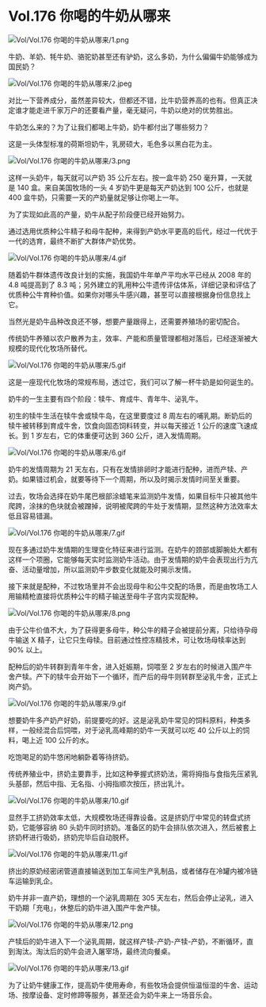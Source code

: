 # Vol.176 你喝的牛奶从哪来

![Vol/Vol.176 你喝的牛奶从哪来/1.png](https://cdn.jsdelivr.net/gh/qiaoshouzi/static/image/Vol/Vol.176%20你喝的牛奶从哪来/1.png)

牛奶、羊奶、牦牛奶、骆驼奶甚至还有驴奶，这么多奶，为什么偏偏牛奶能够成为国民奶？

![Vol/Vol.176 你喝的牛奶从哪来/2.jpeg](https://cdn.jsdelivr.net/gh/qiaoshouzi/static/image/Vol/Vol.176%20你喝的牛奶从哪来/2.jpeg)

对比一下营养成分，虽然差异较大，但都还不错，比牛奶营养高的也有。但真正决定谁才能走进千家万户的还要看产量，毫无疑问，牛奶以绝对的优势胜出。

牛奶怎么来的？为了让我们都喝上牛奶，奶牛都付出了哪些努力？

这是一头体型标准的荷斯坦奶牛，乳房硕大，毛色多以黑白花为主。

![Vol/Vol.176 你喝的牛奶从哪来/3.png](https://cdn.jsdelivr.net/gh/qiaoshouzi/static/image/Vol/Vol.176%20你喝的牛奶从哪来/3.png)

这样一头奶牛，每天就可以产奶 35 公斤左右。按一盒牛奶 250 毫升算，一天就是 140 盒。来自美国牧场的一头 4 岁奶牛更是每天产奶达到 100 公斤，也就是 400 盒牛奶，只需要一天的产奶量就足够让你喝上一年。

为了实现如此高的产量，奶牛从配子阶段便已经开始努力。

通过选用优质种公牛精子和母牛配种，来得到产奶水平更高的后代，经过一代优于一代的选育，最终不断扩大群体产奶优势。

![Vol/Vol.176 你喝的牛奶从哪来/4.gif](https://cdn.jsdelivr.net/gh/qiaoshouzi/static/image/Vol/Vol.176%20你喝的牛奶从哪来/4.gif)

随着奶牛群体遗传改良计划的实施，我国奶牛年单产平均水平已经从 2008 年的 4.8 吨提高到了 8.3 吨；另外建立的乳用种公牛遗传评估体系，详细记录和评估了优质种公牛育种价值。如果你对哪头牛感兴趣，甚至可以直接根据身份信息找上它。

当然光是奶牛品种改良还不够，想要产量跟得上，还需要养殖场的密切配合。

传统奶牛养殖以农户散养为主，效率、产能和质量管理都相对落后，已经逐渐被大规模的现代化牧场所替代。

![Vol/Vol.176 你喝的牛奶从哪来/5.gif](https://cdn.jsdelivr.net/gh/qiaoshouzi/static/image/Vol/Vol.176%20你喝的牛奶从哪来/5.gif)

这是一座现代化牧场的常规布局，透过它，我们可以了解一杯牛奶是如何诞生的。

奶牛的一生主要有四个阶段：犊牛、育成牛、青年牛、泌乳牛。

初生的犊牛生活在犊牛舍或犊牛岛，在这里要度过 8 周左右的哺乳期。断奶后的犊牛被转移到育成牛舍，饮食向固态饲料转变，并以每天接近 1 公斤的速度飞速成长。到 1 岁左右，它的体重便可达到 360 公斤，进入发情周期。

![Vol/Vol.176 你喝的牛奶从哪来/6.gif](https://cdn.jsdelivr.net/gh/qiaoshouzi/static/image/Vol/Vol.176%20你喝的牛奶从哪来/6.gif)

奶牛的发情周期为 21 天左右，只有在发情排卵时才能进行配种，进而产犊、产奶。如果错过机会，就要等待下一个周期，所以及时揭示发情时间至关重要。

过去，牧场会选择在奶牛尾巴根部涂蜡笔来监测奶牛发情，如果目标牛只被其他牛爬跨，涂抹的色块就会被蹭掉，说明被爬跨的牛处于发情期，显然这种方法效率太低且容易错漏。

![Vol/Vol.176 你喝的牛奶从哪来/7.gif](https://cdn.jsdelivr.net/gh/qiaoshouzi/static/image/Vol/Vol.176%20你喝的牛奶从哪来/7.gif)

现在多通过奶牛发情期的生理变化特征来进行监测。在奶牛的颈部或脚腕处大都有这样一个项圈，它能够每天实时监测奶牛活动。由于发情期的奶牛会表现出行为亢奋、活动量增加，所以监测奶牛步数变化就能及时揭示发情。

接下来就是配种，不过牧场里并不会出现母牛和公牛交配的场景，而是由牧场工人用输精枪直接将优质种公牛的精子输送至母牛子宫内实现配种。

![Vol/Vol.176 你喝的牛奶从哪来/8.png](https://cdn.jsdelivr.net/gh/qiaoshouzi/static/image/Vol/Vol.176%20你喝的牛奶从哪来/8.png)

由于公牛价值不大，为了获得更多母牛，种公牛的精子会被提前分离，只给待孕母牛输送 X 精子，让它只生母犊。目前通过性控冻精技术，可让牧场母犊率达到 90% 以上。

配种后的奶牛转群到青年牛舍，进入妊娠期，饲喂至 2 岁左右的时候进入围产牛舍产犊。产下的犊牛会开始下一个循环，而产后的母牛则转群至泌乳牛舍，正式上岗产奶。

![Vol/Vol.176 你喝的牛奶从哪来/9.gif](https://cdn.jsdelivr.net/gh/qiaoshouzi/static/image/Vol/Vol.176%20你喝的牛奶从哪来/9.gif)

想要奶牛多产奶产好奶，前提要吃的好。这是泌乳奶牛常见的饲料原料，种类多样，一般经混合后饲喂，对于泌乳高峰期的奶牛一天就可以吃 40 公斤以上的饲料，喝上近 100 公斤的水。

吃饱喝足的奶牛悠闲地躺卧着等待挤奶。

传统养殖业中，挤奶主要靠手，比如这种拳握式挤奶法，需将拇指与食指先压紧乳头基部，然后中指、无名指、小拇指顺次按压，挤出乳汁。

![Vol/Vol.176 你喝的牛奶从哪来/10.gif](https://cdn.jsdelivr.net/gh/qiaoshouzi/static/image/Vol/Vol.176%20你喝的牛奶从哪来/10.gif)

显然手工挤奶效率太低，大规模牧场还得靠设备。这是挤奶厅中常见的转盘式挤奶，它能够容纳 80 头奶牛同时挤奶。准备区的奶牛会排队依次进入，然后被套上挤奶杯进行吸奶，挤奶完毕后自动脱杯。

![Vol/Vol.176 你喝的牛奶从哪来/11.gif](https://cdn.jsdelivr.net/gh/qiaoshouzi/static/image/Vol/Vol.176%20你喝的牛奶从哪来/11.gif)

挤出的原奶经密闭管道直接输送到加工车间生产乳制品，或者储存在冷罐内被冷链车运输到乳企。

奶牛并非一直产奶，理想的一个泌乳周期在 305 天左右，然后会停止泌乳，进入干奶期「充电」，休整后的奶牛进入围产牛舍产犊。

![Vol/Vol.176 你喝的牛奶从哪来/12.png](https://cdn.jsdelivr.net/gh/qiaoshouzi/static/image/Vol/Vol.176%20你喝的牛奶从哪来/12.png)

产犊后的奶牛进入下一个泌乳周期，就这样产犊-产奶-产犊-产奶，不断循环，直到淘汰。淘汰后的奶牛会进入屠宰场，最终流向餐桌。

![Vol/Vol.176 你喝的牛奶从哪来/13.gif](https://cdn.jsdelivr.net/gh/qiaoshouzi/static/image/Vol/Vol.176%20你喝的牛奶从哪来/13.gif)

为了让奶牛健康工作，提高奶牛使用寿命，有些牧场会提供恒温恒湿的牛舍、运动场、按摩设备、定时修蹄等服务，甚至还会为奶牛来上一场音乐会。
